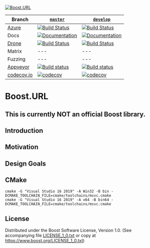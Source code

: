 [![Boost.URL](https://raw.githubusercontent.com/vinniefalco/url/master/doc/images/repo-logo.png)](http://master.url.cpp.al/)

Branch          | [`master`](https://github.com/CPPAlliance/url/tree/master) | [`develop`](https://github.com/CPPAlliance/url/tree/develop) |
--------------- | ----------------------------------------------------------- | ------------------------------------------------------------- |
[Azure](https://azure.microsoft.com/en-us/services/devops/pipelines/) | [![Build Status](https://img.shields.io/azure-devops/build/vinniefalco/67375b5f-3402-44a3-a4ee-d5e856f94690/7/master)](https://vinniefalco.visualstudio.com/url/_build/latest?definitionId=7&branchName=master) | [![Build Status](https://img.shields.io/azure-devops/build/vinniefalco/67375b5f-3402-44a3-a4ee-d5e856f94690/7/develop)](https://vinniefalco.visualstudio.com/url/_build/latest?definitionId=7&branchName=develop)
Docs            | [![Documentation](https://img.shields.io/badge/docs-master-brightgreen.svg)](http://master.url.cpp.al/) | [![Documentation](https://img.shields.io/badge/docs-develop-brightgreen.svg)](http://develop.url.cpp.al/)
[Drone](https://drone.io/) | [![Build Status](https://drone.cpp.al/api/badges/boostorg/json/status.svg?ref=refs/heads/master)](https://drone.cpp.al/boostorg/json) | [![Build Status](https://drone.cpp.al/api/badges/boostorg/json/status.svg?ref=refs/heads/develop)](https://drone.cpp.al/boostorg/json)
Matrix          | --- | --- 
Fuzzing         | --- | --- 
[Appveyor](https://ci.appveyor.com/) | [![Build status](https://ci.appveyor.com/api/projects/status/aewl3yuwn7skl5sr?svg=true&branch=master)](https://ci.appveyor.com/project/vinniefalco/cppalliance-url/branch/master) | [![Build status](https://ci.appveyor.com/api/projects/status/aewl3yuwn7skl5sr?svg=true&branch=develop)](https://ci.appveyor.com/project/vinniefalco/cppalliance-url/branch/develop)
[codecov.io](https://codecov.io) | [![codecov](https://codecov.io/gh/CPPAlliance/url/branch/master/graph/badge.svg)](https://codecov.io/gh/CPPAlliance/url/branch/master) | [![codecov](https://codecov.io/gh/CPPAlliance/url/branch/develop/graph/badge.svg)](https://codecov.io/gh/CPPAlliance/url/branch/develop)

# Boost.URL

## This is currently **NOT** an official Boost library.

## Introduction

## Motivation

## Design Goals

## CMake

    cmake -G "Visual Studio 16 2019" -A Win32 -B bin -DCMAKE_TOOLCHAIN_FILE=cmake/toolchains/msvc.cmake
    cmake -G "Visual Studio 16 2019" -A x64 -B bin64 -DCMAKE_TOOLCHAIN_FILE=cmake/toolchains/msvc.cmake

## License

Distributed under the Boost Software License, Version 1.0.
(See accompanying file [LICENSE_1_0.txt](LICENSE_1_0.txt) or copy at
https://www.boost.org/LICENSE_1_0.txt)

